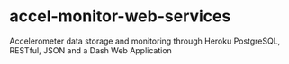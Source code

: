 # accel-monitor-web-services
Accelerometer data storage and monitoring through Heroku PostgreSQL, RESTful, JSON and a Dash Web Application

